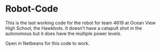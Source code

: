 Robot-Code
==========
This is the last working code for the robot for team 4619 at Ocean View High School, the Hawkbots.  It doesn't have a catapult shot in the autonomous but it does have the multiple power levels.


Open in Netbeans for this code to work.
